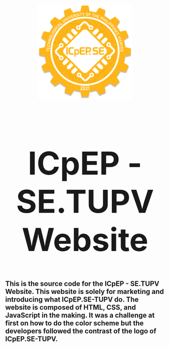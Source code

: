 <div style="justify-content: center; text-align: center;">
<img style="width: 300px" src="assets/img/favicon.png" />
<h1 style="font-size: 100px; text-align: center;">ICpEP - SE.TUPV Website</h1>
</div>
<h2>
  This is the source code for the ICpEP - SE.TUPV Website. This website is solely for marketing and introducing what ICpEP.SE-TUPV do. The website is composed of HTML, CSS, and JavaScript in the making. It was a challenge at first on how to do the color scheme but the developers followed the contrast of the logo of ICpEP.SE-TUPV.  
</h2>

